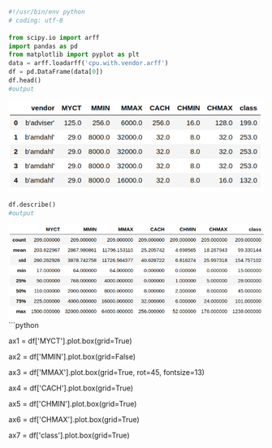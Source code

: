 ```python
#!/usr/bin/env python
# coding: utf-8

from scipy.io import arff
import pandas as pd
from matplotlib import pyplot as plt
data = arff.loadarff('cpu.with.vendor.arff')
df = pd.DataFrame(data[0])
df.head()
#output
```
<img src="https://github.com/Askarafshar/DataMining706/blob/master/Assignment1/output/datauploaded.png">

```python
df.describe()
#output
```
<img src="https://github.com/Askarafshar/DataMining706/blob/master/Assignment1/output/dfDescribe.png">
```python

ax1 = df['MYCT'].plot.box(grid=True)

ax2 = df['MMIN'].plot.box(grid=False)

ax3 = df['MMAX'].plot.box(grid=True, rot=45, fontsize=13)

ax4 = df['CACH'].plot.box(grid=True)

ax5 = df['CHMIN'].plot.box(grid=True)

ax6 = df['CHMAX'].plot.box(grid=True)

ax7 = df['class'].plot.box(grid=True)
```

